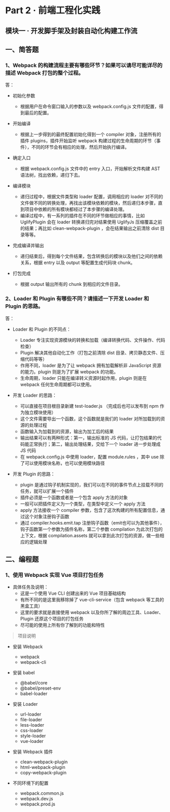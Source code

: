 
# Part 2 · 前端工程化实践

## 模块一 · 开发脚手架及封装自动化构建工作流

## 一、简答题

### 1、Webpack 的构建流程主要有哪些环节？如果可以请尽可能详尽的描述 Webpack 打包的整个过程。

答：

- 初始化参数
  - 根据用户在命令窗口输入的参数以及 webpack.config.js 文件的配置，得到最后的配置。

- 开始编译
  - 根据上一步得到的最终配置初始化得到一个 compiler 对象，注册所有的插件 plugins，插件开始监听 webpack 构建过程的生命周期的环节（事件），不同的环节会有相应的处理，然后开始执行编译。

- 确定入口
  - 根据 webpack.config.js 文件中的 entry 入口，开始解析文件构建 AST 语法树，找出依赖，递归下去。

- 编译模块
  - 递归过程中，根据文件类型和 loader 配置，调用相应的 loader 对不同的文件做不同的转换处理，再找出该模块依赖的模块，然后递归本步骤，直到项目中依赖的所有模块都经过了本步骤的编译处理。
  - 编译过程中，有一系列的插件在不同的环节做相应的事情，比如 UglifyPlugin 会在 loader 转换递归完对结果使用 UglifyJs 压缩覆盖之前的结果；再比如 clean-webpack-plugin ，会在结果输出之前清除 dist 目录等等。

- 完成编译并输出
  - 递归结束后，得到每个文件结果，包含转换后的模块以及他们之间的依赖关系，根据 entry 以及 output 等配置生成代码块 chunk。

- 打包完成
  - 根据 output 输出所有的 chunk 到相应的文件目录。

### 2、Loader 和 Plugin 有哪些不同？请描述一下开发 Loader 和 Plugin 的思路。

答：
- Loader 和 Plugin 的不同点：
  - Loader 专注实现资源模块的转换和加载（编译转换代码、文件操作、代码检查）
  - Plugin 解决其他自动化工作（打包之前清除 dist 目录、拷贝静态文件、压缩代码等等）
  - 作用不同，loader 是为了让 webpack 拥有加载解析非 JavaScript 资源的能力。plugin 则是为了扩展 webpack 的功能。
  - 生命周期，loader 只能在编译转义资源时起作用，plugin 则是在 webpack 任何生命周期都可以使用。

- 开发 Loader 的思路：
  - 可以直接在项目根目录新建 test-loader.js （完成后也可以发布到 npm 作为独立模块使用）
  - 这个文件需要导出一个函数，这个函数就是我们的 loader 对所加载到的资源的处理过程
  - 函数输入为加载到的资源，输出为加工后的结果
  - 输出结果可以有两种形式：第一，输出标准的 JS 代码，让打包结果的代码能正常执行；第二，输出处理结果，交给下一个 loader 进一步处理成 JS 代码
  - 在 webpack.config.js 中使用 loader，配置 module.rules ，其中 use 除了可以使用模块名称，也可以使用模块路径

- 开发 Plugin 的思路：
  - plugin 是通过钩子机制实现的，我们可以在不同的事件节点上挂载不同的任务，就可以扩展一个插件
  - 插件必须是一个函数或者是一个包含 apply 方法的对象
  - 一般可以把插件定义为一个类型，在类型中定义一个 apply 方法
  - apply 方法接收一个 compiler 参数，包含了这次构建的所有配置信息，通过这个对象注册钩子函数
  - 通过 compiler.hooks.emit.tap 注册钩子函数（emit也可以为其他事件），钩子函数第一个参数为插件名称，第二个参数 compilation 为此次打包的上下文，根据 compilation.assets 就可以拿到此次打包的资源，做一些相应的逻辑处理

## 二、编程题

### 1、使用 Webpack 实现 Vue 项目打包任务

- 具体任务及说明：
  - 这是一个使用 Vue CLI 创建出来的 Vue 项目基础结构
  - 有所不同的是这里我移除掉了 vue-cli-service（包含 webpack 等工具的黑盒工具）
  - 这里的要求就是直接使用 webpack 以及你所了解的周边工具、Loader、Plugin 还原这个项目的打包任务
  - 尽可能的使用上所有你了解到的功能和特性


> 项目说明

- 安装 Webpack
  - webpack
  - webpack-cli

- 安装 babel
  - @babel/core
  - @babel/preset-env
  - babel-loader

- 安装 Loader
  - url-loader
  - file-loader
  - less-loader
  - css-loader
  - style-loader
  - vue-loader

- 安装 Webpack 插件
  - clean-webpack-plugin
  - html-webpack-plugin
  - copy-webpack-plugin

- 不同环境下的配置
  - webpack.common.js
  - webpack.dev.js
  - webpack.prod.js
  





